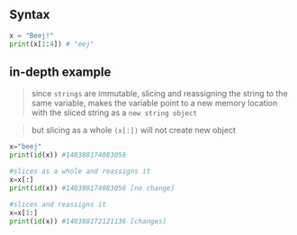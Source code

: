 ## Syntax
```python
x = "Beej!"
print(x[1:4]) # "eej"
```

## in-depth example
>since `strings` are immutable, slicing and reassigning the string to the same variable, makes the variable point to a new memory location with the sliced string as a `new string object`

>but slicing as a whole `(x[:])` will not create new object

```python
x="beej"
print(id(x)) #140388174083056

#slices as a whole and reassigns it
x=x[:]
print(id(x)) #140388174083056 [no change]

#slices and reassigns it
x=x[1:]
print(id(x)) #140388172121136 [changes]
```

